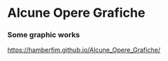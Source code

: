 # Alcune Opere Grafiche 
### Some graphic works

https://hamberfim.github.io/Alcune_Opere_Grafiche/
